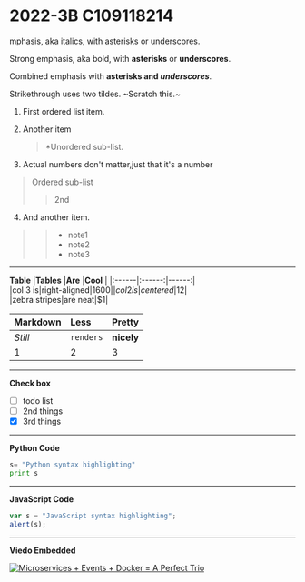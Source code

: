 # 2022-3B C109118214
mphasis, aka italics, with asterisks or underscores.

Strong emphasis, aka bold, with **asterisks** or **underscores**.

Combined emphasis with **asterisks and *underscores***.

Strikethrough uses two tildes. ~Scratch this.~

1. First ordered list item.

2. Another item
   >*Unordered sub-list.
   
3. Actual numbers don't matter,just that it's a number
  > Ordered sub-list
  >> 2nd
  
4. And another item.
  >>* note1
  >>* note2
  >>* note3
---
**Table**
|**Tables** |**Are**  |**Cool** |
|:------|:------:|------:|           
|col 3 is|right-aligned|$1600|     
|col 2 is|centered|$12|               
|zebra stripes|are neat|$1|                

|**Markdown** |**Less**  |**Pretty** |
|:------|:------|:------|           
|*Still*|`renders`|**nicely**|     
|1 | 2 | 3 |               





---
**Check box**
-  [ ] todo list
-  [ ] 2nd things
-  [x] 3rd things
---
**Python Code**
```python
s= "Python syntax highlighting"
print s
```
---
**JavaScript Code**
```js
var s = "JavaScript syntax highlighting";
alert(s);
```
---
**Viedo Embedded**

[![Microservices + Events + Docker = A Perfect Trio](http://img.youtube.com/vi/sSm2dRarhPo/0.jpg)](https://youtu.be/sSm2dRarhPo)
